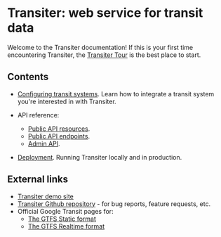 # Transiter: web service for transit data

Welcome to the Transiter documentation!
If this is your first time encountering Transiter,
the [Transiter Tour](tour.md) is the best place to start.

## Contents

- [Configuring transit systems](systems.md).
    Learn how to integrate a transit system you're interested in with Transiter.
    
- API reference:
    - [Public API resources](api/public_resources.md).
    - [Public API endpoints](api/public_endpoints.md).
    - [Admin API](api/admin.md).

- [Deployment](deployment/running-transiter.md).
    Running Transiter locally and in production.

## External links

- [Transiter demo site](https://demo.transiter.io)
- [Transiter Github repository](https://github.com/jamespfennell/transiter) - for bug reports, feature requests, etc.
- Official Google Transit pages for:
    - [The GTFS Static format](https://developers.google.com/transit/gtfs)
    - [The GTFS Realtime format](https://developers.google.com/transit/gtfs-realtime)
